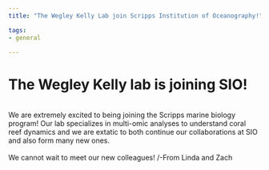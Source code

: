 ```yaml
---
title: "The Wegley Kelly Lab join Scripps Institution of Oceanography!"

tags:
- general

---
```

# The Wegley Kelly lab is joining SIO!
</br>
We are extremely excited to being joining the Scripps marine biology program! Our lab specializes in multi-omic analyses to understand coral reef dynamics and we are extatic to both continue our collaborations at SIO and also form many new ones.
 </br>
 </br>
We cannot wait to meet our new colleagues!
/-From Linda and Zach